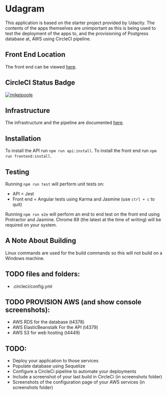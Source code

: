 # Udagram
This application is based on the starter project provided by Udacity. The contents of the apps themselves are unimportant as this is being used to test the deployment of the apps to, and the provisioning of Postgress database at, AWS using CircleCI pipeline.

## Front End Location
The front end can be viewed [here](http://nd0067-c4-frontend.s3-website-us-east-1.amazonaws.com/).

## CircleCI Status Badge
[![mikejpoole](https://circleci.com/gh/mikejpoole/nd0067-c4-udagram.svg?style=svg)](https://circleci.com/gh/mikejpoole/nd0067-c4-udagram)

## Infrastructure
The infrastructure and the pipeline are documented [here](/docs/infrastructure.md).

## Installation
To install the API run `npm run api:install`.
To install the front end run `npm run frontend:install`.

## Testing
Running `npm run test` will perform unit tests on:

* API = Jest
* Front end = Angular tests using Karma and Jasmine (use `ctrl + c` to quit)

Running `npm run e2e` will perform an end to end test on the front end using Protractor and Jasmine. Chrome 89 (the latest at the time of writing) will be required on your system.

## A Note About Building
Linux commands are used for the build commands so this will not build on a Windows machine.

## TODO files and folders:
* .circleci/config.yml

## TODO PROVISION AWS (and show console screenshots):
* AWS RDS for the database (t4378)
* AWS ElasticBeanstalk For the API (t4379)
* AWS S3 for web hosting (t4449)

## TODO:
* Deploy your application to those services
* Populate database using Sequelize
* Configure a CircleCi pipeline to automate your deployments
* Include a screenshot of your last build in CircleCi (in screenshots folder)
* Screenshots of the configuration page of your AWS services (in screenshots folder)